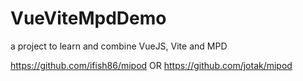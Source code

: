 # VueViteMpdDemo
a project to learn and combine VueJS, Vite and MPD


https://github.com/ifish86/mipod
OR
https://github.com/jotak/mipod


